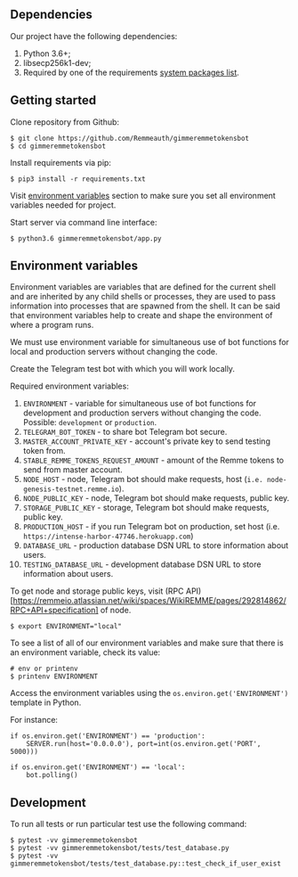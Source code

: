 ## Dependencies

Our project have the following dependencies:

1. Python 3.6+;
2. libsecp256k1-dev;
3. Required by one of the requirements [system packages list](https://github.com/ludbb/secp256k1-py#installation-with-compilation).

## Getting started

Clone repository from Github:
```
$ git clone https://github.com/Remmeauth/gimmeremmetokensbot
$ cd gimmeremmetokensbot
```

Install requirements via pip:

```
$ pip3 install -r requirements.txt
```

Visit [environment variables](#environment-variables) section to make sure you set all environment variables needed for project.

Start server via command line interface:

```
$ python3.6 gimmeremmetokensbot/app.py
```

## Environment variables

Environment variables are variables that are defined for the current shell and are inherited by any child shells or processes, 
they are used to pass information into processes that are spawned from the shell. It can be said that environment variables help to create and shape the environment of where a program runs.

We must use environment variable for simultaneous use of bot functions for local and production servers without changing the code.

Create the Telegram test bot with which you will work locally.

Required environment variables:

1. `ENVIRONMENT` - variable for simultaneous use of bot functions for development and production servers without changing the code. Possible: `development` or `production`.
2. `TELEGRAM_BOT_TOKEN` - to share bot Telegram bot secure.
3. `MASTER_ACCOUNT_PRIVATE_KEY` - account's private key to send testing token from.
4. `STABLE_REMME_TOKENS_REQUEST_AMOUNT` - amount of the Remme tokens to send from master account.
5. `NODE_HOST` - node, Telegram bot should make requests, host (`i.e. node-genesis-testnet.remme.io`).
6. `NODE_PUBLIC_KEY` - node, Telegram bot should make requests, public key.
7. `STORAGE_PUBLIC_KEY` - storage, Telegram bot should make requests, public key.
8. `PRODUCTION_HOST` - if you run Telegram bot on production, set host (i.e. `https://intense-harbor-47746.herokuapp.com`)
9. `DATABASE_URL` - production database DSN URL to store information about users.
10. `TESTING_DATABASE_URL` - development database DSN URL to store information about users.

To get node and storage public keys, visit (RPC API)[https://remmeio.atlassian.net/wiki/spaces/WikiREMME/pages/292814862/RPC+API+specification] of node.

```
$ export ENVIRONMENT="local"
```
To see a list of all of our environment variables and make sure that there is an environment variable, check its value:

```
# env or printenv
$ printenv ENVIRONMENT
```

Access the environment variables using the `os.environ.get('ENVIRONMENT')` template in Python.

For instance:

```
if os.environ.get('ENVIRONMENT') == 'production':
    SERVER.run(host='0.0.0.0'), port=int(os.environ.get('PORT', 5000)))

if os.environ.get('ENVIRONMENT') == 'local':
    bot.polling()
```

## Development

To run all tests or run particular test use the following command:

```
$ pytest -vv gimmeremmetokensbot
$ pytest -vv gimmeremmetokensbot/tests/test_database.py
$ pytest -vv gimmeremmetokensbot/tests/test_database.py::test_check_if_user_exist
```
